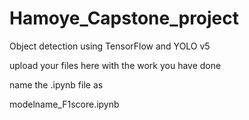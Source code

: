 # Hamoye_Capstone_project
Object detection using TensorFlow and YOLO v5

upload your files here with the work you have done 

name the .ipynb file as 

modelname_F1score.ipynb